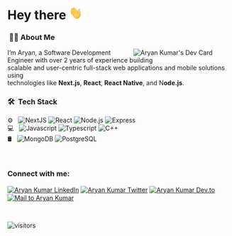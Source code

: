 
<!-- <img width="80%" style="margin-bottom: 1rem;" src="./images/HeadImage.png" /> -->

<!-- <img style="margin-bottom: 1rem;" src="https://github-profile-trophy.vercel.app/?username=ArynKr&margin-w=15&margin-h=15&rank=C,B,A,AA,AAA,S,SSS,SECRET" /> -->
<span>
 <h1>Hey there <img src="https://raw.githubusercontent.com/ABSphreak/ABSphreak/master/gifs/Hi.gif" width="30px" height="30px"></h1>
  <!--
  [![](https://img.icons8.com/color/32/000000/linkedin.png)](https://linkedin.com/in/arynkr)
  [![](https://img.icons8.com/color/32/000000/twitter.png)](https://twitter.com/aryn__kr)
  [![](https://img.icons8.com/plasticine/32/000000/gmail.png)](mailto:aryankumar1504@gmail.com?Subject=From_GitHub)
  -->
</span>

<h3> &nbsp;👨‍💻 About Me </h3>

<a href="https://app.daily.dev/arynkr" target="_blank" class="devcard"><img align="right" src="https://api.daily.dev/devcards/v2/e2CYSVJOIfYvsKEooG4tO.png?type=default&r=di1" width="220" alt="Aryan Kumar's Dev Card"/></a>

I’m Aryan, a Software Development Engineer with over 2 years of experience building<br /> scalable and user-centric full-stack web applications and mobile solutions using<br /> technologies like **Next.js**, **React**, **React Native**, and N**ode.js**.

<h3> 🛠 &nbsp;Tech Stack</h3>

⚙️ &nbsp;
  ![NextJS](https://img.shields.io/badge/-Next%20JS-333333?style=flat&logo=next.js)
  ![React](https://img.shields.io/badge/-React-333333?style=flat&logo=react)
  ![Node.js](https://img.shields.io/badge/-Node%20JS-333333?style=flat&logo=node.js)
  ![Express](https://img.shields.io/badge/-React%20Native-333333?style=flat&logo=react) <br />
💻 &nbsp;
  ![Javascript](https://img.shields.io/badge/-Javascript-333333?style=flat&logo=javascript&logoColor=fffffff)
  ![Typescript](https://img.shields.io/badge/-Typescript-333333?style=flat&logo=typescript&logoColor=fffffff)
  ![C++](https://img.shields.io/badge/-C++-333333?style=flat&logo=C%2B%2B&logoColor=00599C) <br />
🛢 &nbsp;
  ![MongoDB](https://img.shields.io/badge/-MongoDB-333333?style=flat&logo=mongodb)
  ![PostgreSQL](https://img.shields.io/badge/-PostgreSQL-333333?style=flat&logo=postgresql)

<br/>

<h3 align="left">Connect with me:</h3>
<p align="left">

<p align="left">
<a href="https://linkedin.com/in/ArynKr" target="blank"><img align="center" src="https://raw.githubusercontent.com/rahuldkjain/github-profile-readme-generator/master/src/images/icons/Social/linked-in-alt.svg" alt="Aryan Kumar LinkedIn" height="30" width="40" /></a>
<a href="https://twitter.com/Aryn__Kr" target="blank"><img align="center" src="https://raw.githubusercontent.com/rahuldkjain/github-profile-readme-generator/master/src/images/icons/Social/twitter.svg" alt="Aryan Kumar Twitter" height="30" width="40" /></a>
<a href="https://dev.to/arynkr" target="blank"><img align="center" src="https://cdn.jsdelivr.net/npm/simple-icons@3.0.1/icons/dev-dot-to.svg" alt="Aryan Kumar Dev.to" height="30" width="40" /></a>
<a href="mailto:aryankumar1504@gmail.com" target="blank"><img align="center" src="https://img.icons8.com/plasticine/40/000000/gmail.png" alt="Mail to Aryan Kumar" height="40" width="40" /></a>
</p>

<br />

![visitors](https://visitor-badge.laobi.icu/badge?page_id=ArynKr.ArynKr)
